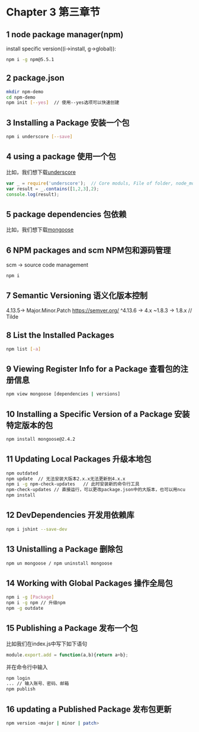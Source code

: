 # Chapter 3 第三章节

## 1 node package manager(npm)

install specific version((i->install, g->global)): 

```bash
npm i -g npm@5.5.1 
```

## 2 package.json
```bash
mkdir npm-demo
cd npm-demo
npm init [--yes]  // 使用--yes选项可以快速创建
```

## 3 Installing a Package 安装一个包

```bash
npm i underscore [--save]
```

## 4 using a package 使用一个包

比如，我们想下载[underscore](http://underscorejs.org/)

```javascript
var _ = require('underscore');  // Core moduls, File of folder, node_modules
var result = _.contains([1,2,3],2);
console.log(result);
```

## 5 package dependencies 包依赖

比如，我们想下载[mongoose](https://mongoosejs.com/)

## 6 NPM packages and scm NPM包和源码管理

scm -> source code management

```bash
npm i 
```

## 7 Semantic Versioning 语义化版本控制

4.13.5-> Major.Minor.Patch
https://semver.org/
^4.13.6 -> 4.x
~1.8.3  -> 1.8.x // Tilde 

## 8 List the Installed Packages 

```bash
npm list [-a]
```

## 9 Viewing Register Info for a Package 查看包的注册信息

```bash
npm view mongoose [dependencies | versions]
```

## 10 Installing a Specific Version of a Package 安装特定版本的包

```bash
npm install mongoose@2.4.2
```

## 11 Updating Local Packages 升级本地包

```bash
npm outdated
npm update  // 无法安装大版本2.x.x无法更新到4.x.x
npm i -g npm-check-updates   // 此时安装新的命令行工具
npm-check-updates // 直接运行，可以更改package.json中的大版本，也可以用ncu
npm install
```

## 12 DevDependencies 开发用依赖库

```bash
npm i jshint --save-dev
```

## 13 Unistalling a Package 删除包

```bash
npm un mongoose / npm uninstall mongoose
```

## 14 Working with Global Packages 操作全局包

```bash
npm i -g [Package]
npm i -g npm // 升级npm
npm -g outdate
```

## 15 Publishing a Package 发布一个包

比如我们在index.js中写下如下语句

```javascript
module.export.add = function(a,b){return a+b};
```

并在命令行中输入

```bash
npm login
... // 输入账号、密码、邮箱
npm publish
```

## 16 updating a Published Package 发布包更新

```bash
npm version <major | minor | patch>
```


